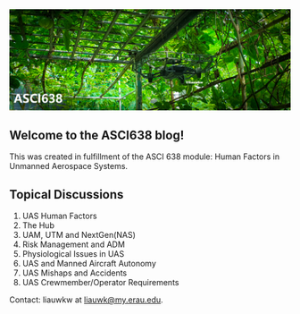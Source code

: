 <img src="./assets/splash1.png" />

## Welcome to the ASCI638 blog!
This was created in fulfillment of the ASCI 638 module: Human Factors in Unmanned Aerospace Systems.

## Topical Discussions
1. UAS Human Factors
2. The Hub
3. UAM, UTM and NextGen(NAS)
4. Risk Management and ADM
5. Physiological Issues in UAS
6. UAS and Manned Aircraft Autonomy
7. UAS Mishaps and Accidents
8. UAS Crewmember/Operator Requirements

Contact: liauwkw at liauwk@my.erau.edu.
